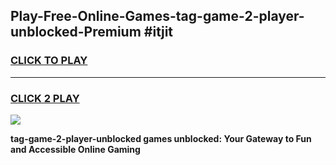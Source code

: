 
## Play-Free-Online-Games-tag-game-2-player-unblocked-Premium #itjit
<h3>
<a href="https://premium.freeplayer.one?title=tag-game-2-player-unblocked&ref=8M">CLICK TO PLAY</a></h3>
<hr>

<h3>
<a href="https://premium.freeplayer.one?title=tag-game-2-player-unblocked&ref=8M">CLICK 2 PLAY</a>
  
</h3>

<a href="https://premium.freeplayer.one?title=tag-game-2-player-unblocked&ref=8M"><img src="https://clearcache.store/games.png"></a>


**tag-game-2-player-unblocked games unblocked: Your Gateway to Fun and Accessible Online Gaming**
